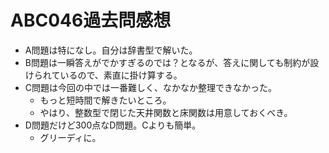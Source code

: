 # ABC046過去問感想

- A問題は特になし。自分は辞書型で解いた。
- B問題は一瞬答えがでかすぎるのでは？となるが、答えに関しても制約が設けられているので、素直に掛け算する。
- C問題は今回の中では一番難しく、なかなか整理できなかった。
  - もっと短時間で解きたいところ。
  - やはり、整数型で閉じた天井関数と床関数は用意しておくべき。
- D問題だけど300点なD問題。Cよりも簡単。
  - グリーディに。

